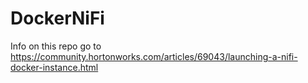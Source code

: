 # DockerNiFi
Info on this repo go to https://community.hortonworks.com/articles/69043/launching-a-nifi-docker-instance.html
